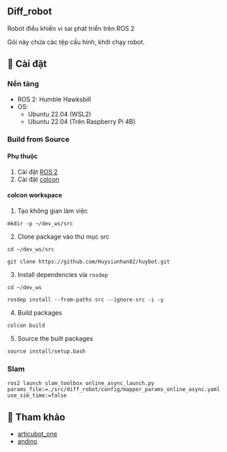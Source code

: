## Diff_robot

Robot điều khiển vi sai phát triển trên ROS 2

Gói này chứa các tệp cấu hình, khởi chạy robot.

## :mechanical_arm: Cài đặt

### Nền tảng

- ROS 2: Humble Hawksbill
- OS:
  - Ubuntu 22.04 (WSL2)
  - Ubuntu 22.04 (Trên Raspberry Pi 4B)

### Build from Source

#### Phụ thuộc

1. Cài đặt [ROS 2](https://docs.ros.org/en/humble/Installation/Ubuntu-Install-Debians.html)
2. Cài đặt [colcon](https://colcon.readthedocs.io/en/released/user/installation.html)

#### colcon workspace

1. Tạo không gian làm việc

```
mkdir -p ~/dev_ws/src
```

2. Clone package vào thư mục src

```
cd ~/dev_ws/src
```

```
git clone https://github.com/Huysiunhan02/huybot.git
```

3. Install dependencies via `rosdep`

```
cd ~/dev_ws
```

```
rosdep install --from-paths src --ignore-src -i -y
```

4. Build packages

```
colcon build
```

5. Source the built packages

```
source install/setup.bash
```

### Slam

```
ros2 launch slam_toolbox online_async_launch.py params_file:=./src/diff_robot/config/mapper_params_online_async.yaml use_sim_time:=false
```

## :star2: Tham khảo
 * [articubot_one](https://github.com/joshnewans/articubot_one)
 * [andino](https://github.com/Ekumen-OS/andino)